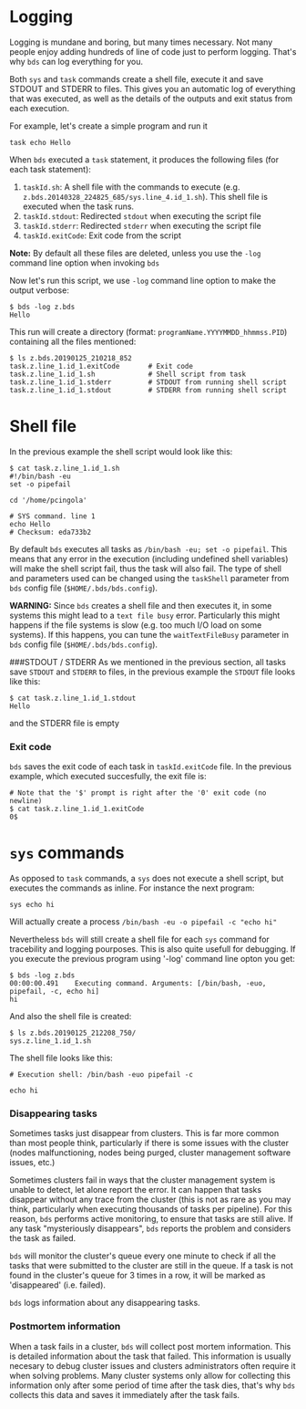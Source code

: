 # Logging 
Logging is mundane and boring, but many times necessary. Not many people enjoy adding hundreds of line of code just to perform logging. That's why `bds` can log everything for you.

Both `sys` and `task` commands create a shell file, execute it and save STDOUT and STDERR to files.
This gives you an automatic log of everything that was executed, as well as the details of the outputs and exit status from each execution.

For example, let's create a simple program and run it
```
task echo Hello
```

When `bds` executed a `task` statement, it produces the following files (for each task statement):

1. `taskId.sh`: A shell file with the commands to execute (e.g. `z.bds.20140328_224825_685/sys.line_4.id_1.sh`). This shell file is executed when the task runs.
1. `taskId.stdout`: Redirected `stdout` when executing the script file
1. `taskId.stderr`: Redirected `stderr` when executing the script file
1. `taskId.exitCode`: Exit code from the script

**Note:** By default all these files are deleted, unless you use the `-log` command line option when invoking `bds`

Now let's run this script, we use `-log` command line option to make the output verbose:
```
$ bds -log z.bds
Hello
```
This run will create a directory (format: `programName.YYYYMMDD_hhmmss.PID`) containing all the files mentioned:
```
$ ls z.bds.20190125_210218_852
task.z.line_1.id_1.exitCode       # Exit code
task.z.line_1.id_1.sh             # Shell script from task
task.z.line_1.id_1.stderr         # STDOUT from running shell script
task.z.line_1.id_1.stdout         # STDERR from running shell script
```

# Shell file
In the previous example the shell script would look like this:
```
$ cat task.z.line_1.id_1.sh
#!/bin/bash -eu
set -o pipefail

cd '/home/pcingola'

# SYS command. line 1
echo Hello
# Checksum: eda733b2
```

By default `bds` executes all tasks as `/bin/bash -eu; set -o pipefail`.
This means that any error in the execution (including undefined shell variables) will make the shell script fail, thus the task will also fail.
The type of shell and parameters used can be changed using the `taskShell` parameter from `bds` config file (`$HOME/.bds/bds.config`).

**WARNING:** Since `bds` creates a shell file and then executes it, in some systems this might lead to a `text file busy` error. Particularly this might happens if the file systems is slow (e.g. too much I/O load on some systems).
If this happens, you can tune the `waitTextFileBusy` parameter in `bds` config file (`$HOME/.bds/bds.config`).

###STDOUT / STDERR
As we mentioned in the previous section, all tasks save `STDOUT` and `STDERR` to files, in the previous example the `STDOUT` file looks like this:
```
$ cat task.z.line_1.id_1.stdout
Hello
```
and the STDERR file is empty

### Exit code
`bds` saves the exit code of each task in `taskId.exitCode` file.
In the previous example, which executed succesfully, the exit file is:
```
# Note that the '$' prompt is right after the '0' exit code (no newline)
$ cat task.z.line_1.id_1.exitCode
0$
```

# `sys` commands
As opposed to `task` commands, a `sys` does not execute a shell script, but executes the commands as inline.
For instance the next program:
```
sys echo hi
```
Will actually create a process `/bin/bash -eu -o pipefail -c "echo hi"`

Nevertheless `bds` will still create a shell file for each `sys` command for tracebility and logging pourposes.
This is also quite usefull for debugging.
If you execute the previous program using '-log' command line opton you get:
```
$ bds -log z.bds
00:00:00.491	Executing command. Arguments: [/bin/bash, -euo, pipefail, -c, echo hi]
hi
```
And also the shell file is created:
```
$ ls z.bds.20190125_212208_750/
sys.z.line_1.id_1.sh
```

The shell file looks like this:
```
# Execution shell: /bin/bash -euo pipefail -c

echo hi
```

### Disappearing tasks
Sometimes tasks just disappear from clusters.
This is far more common than most people think, particularly if there is some issues with the cluster (nodes malfunctioning, nodes being purged, cluster management software issues, etc.)

Sometimes clusters fail in ways that the cluster management system is unable to detect, let alone report the error.
It can happen that tasks disappear without any trace from the cluster (this is not as rare as you may think, particularly when executing thousands of tasks per pipeline).
For this reason, `bds` performs active monitoring, to ensure that tasks are still alive.
If any task "mysteriously disappears", `bds` reports the problem and considers the task as failed.

`bds` will monitor the cluster's queue every one minute to check if all the tasks that were submitted to the cluster are still in the queue.
If a task is not found in the cluster's queue for 3 times in a row, it will be marked as 'disappeared' (i.e. failed).

`bds` logs information about any disappearing tasks.

### Postmortem information
When a task fails in a cluster, `bds` will collect post mortem information.
This is detailed information about the task that failed.
This information is usually necesary to debug cluster issues and clusters administrators often require it when solving problems.
Many cluster systems only allow for collecting this information only after some period of time after the task dies, that's why `bds` collects this data and saves it immediately after the task fails.

